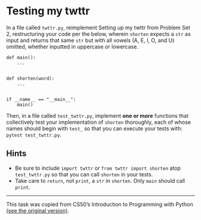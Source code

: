# Testing my twttr

In a file called `twttr.py`, reimplement Setting up my twttr from Problem Set 2, restructuring your code per the below, wherein `shorten` expects a `str` as input and returns that same `str` but with all vowels (A, E, I, O, and U) omitted, whether inputted in uppercase or lowercase.

```
def main():
    ...


def shorten(word):
    ...


if __name__ == "__main__":
    main()
```

Then, in a file called `test_twttr.py`, implement **one or more** functions that collectively test your implementation of `shorten` thoroughly, each of whose names should begin with `test_` so that you can execute your tests with: `pytest test_twttr.py`.

## Hints 

- Be sure to include `import twttr` or `from twttr import shorten` atop `test_twttr.py` so that you can call `shorten` in your tests.
- Take care to `return`, not `print`, a `str` in `shorten`. Only `main` should call `print`.

---

This task was copied from CS50’s Introduction to Programming with Python
[(see the original version)](https://cs50.harvard.edu/python/2022/psets/5/test_twttr/).

